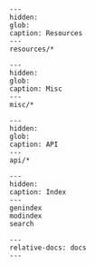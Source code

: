 <!-- markdownlint-disable MD041-->

```{toctree}
---
hidden:
glob:
caption: Resources
---
resources/*
```

```{toctree}
---
hidden:
glob:
caption: Misc
---
misc/*
```

```{toctree}
---
hidden:
glob:
caption: API
---
api/*
```

```{toctree}
---
hidden:
caption: Index
---
genindex
modindex
search
```

```{include} ../README.md
---
relative-docs: docs
---
```
